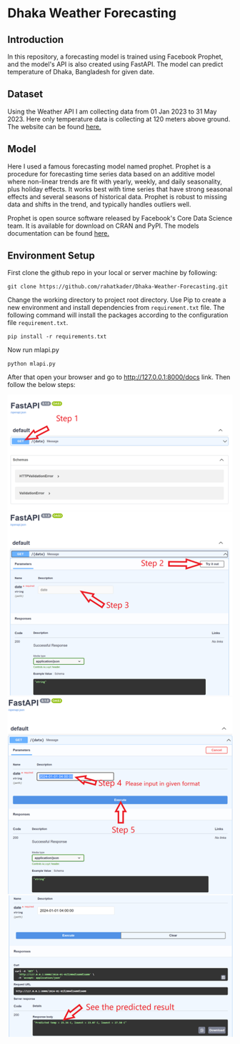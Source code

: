 # Dhaka Weather Forecasting

## **Introduction**

In this repository, a forecasting model is trained using Facebook Prophet, and the model's API is also created using FastAPI. The model can predict temperature of Dhaka, Bangladesh for given date.


## **Dataset**

Using the Weather API I am collecting data from 01 Jan 2023 to 31 May 2023. Here only temperature data is collecting at 120 meters above ground. The website can be found [here.](https://open-meteo.com/en/docs#latitude=23.71&longitude=90.41&hourly=temperature_2m)


## **Model**

Here I used a famous forecasting model named prophet. Prophet is a procedure for forecasting time series data based on an additive model where non-linear trends are fit with yearly, weekly, and daily seasonality, plus holiday effects. It works best with time series that have strong seasonal effects and several seasons of historical data. Prophet is robust to missing data and shifts in the trend, and typically handles outliers well.


Prophet is open source software released by Facebook's Core Data Science team. It is available for download on CRAN and PyPI. The models documentation can be found [here.](https://facebook.github.io/prophet/)


## **Environment Setup**

First clone the github repo in your local or server machine by following:

```
git clone https://github.com/rahatkader/Dhaka-Weather-Forecasting.git
```

Change the working directory to project root directory. Use Pip to create a new environment and install dependencies from `requirement.txt` file. The following command will install the packages according to the configuration file `requirement.txt`.

```
pip install -r requirements.txt
```

Now run mlapi.py

```
python mlapi.py
```

After that open your browser and go to  http://127.0.0.1:8000/docs link. Then follow the below steps:


![Alternate text](/readme/step1.png)
![Alternate text](/readme/step2.png)
![Alternate text](/readme/step3.png)
![Alternate text](/readme/step4.png)

